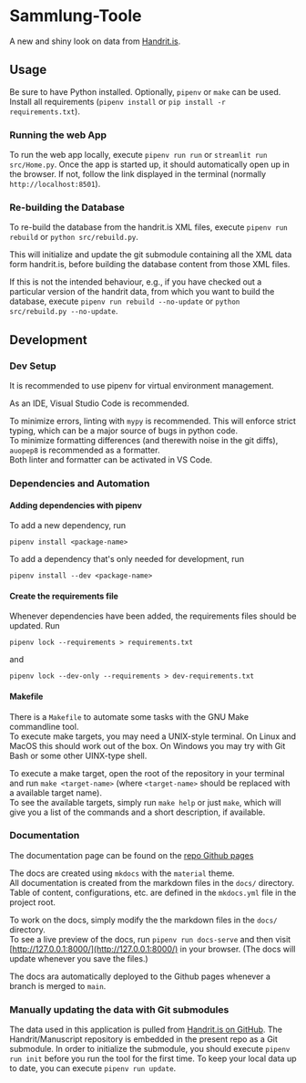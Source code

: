 # Sammlung-Toole

A new and shiny look on data from [Handrit.is](https://handrit.is/).


## Usage

Be sure to have Python installed.
Optionally, `pipenv` or `make` can be used.
Install all requirements (`pipenv install` or `pip install -r requirements.txt`).


### Running the web App

To run the web app locally, execute `pipenv run run` or `streamlit run src/Home.py`. 
Once the app is started up, it should automatically open up in the browser. 
If not, follow the link displayed in the terminal 
(normally `http://localhost:8501`).


### Re-building the Database

To re-build the database from the handrit.is XML files, 
execute `pipenv run rebuild` or `python src/rebuild.py`.

This will initialize and update the git submodule containing all the XML data form handrit.is, 
before building the database content from those XML files.

If this is not the intended behaviour, 
e.g., if you have checked out a particular version of the handrit data,
from which you want to build the database, 
execute `pipenv run rebuild --no-update` or `python src/rebuild.py --no-update`.


## Development

### Dev Setup

It is recommended to use pipenv for virtual environment management.

As an IDE, Visual Studio Code is recommended.

To minimize errors, linting with `mypy` is recommended. This will enforce strict typing, which can be a major source of bugs in python code.  
To minimize formatting differences (and therewith noise in the git diffs), `auopep8` is recommended as a formatter.  
Both linter and formatter can be activated in VS Code.

### Dependencies and Automation

#### Adding dependencies with pipenv

To add a new dependency, run

```shell
pipenv install <package-name>
```

To add a dependency that's only needed for development, run

```shell
pipenv install --dev <package-name>
```

#### Create the requirements file

Whenever dependencies have been added, the requirements files should be updated. Run

```shell
pipenv lock --requirements > requirements.txt
```

and

```shell
pipenv lock --dev-only --requirements > dev-requirements.txt
```

#### Makefile

There is a `Makefile` to automate some tasks with the GNU Make commandline tool.  
To execute make targets, you may need a UNIX-style terminal. On Linux and MacOS this should work out of the box. 
On Windows you may try with Git Bash or some other UINX-type shell.

To execute a make target, open the root of the repository in your terminal and run `make <target-name>` (where `<target-name>` should be replaced with a available target name).  
To see the available targets, simply run `make help` or just `make`, which will give you a list of the commands and a short description, if available.

### Documentation

The documentation page can be found on the [repo Github pages](https://arbeitsgruppe-digitale-altnordistik.github.io/Sammlung-Toole/)

The docs are created using `mkdocs` with the `material` theme.  
All documentation is created from the markdown files in the `docs/` directory. Table of content, configurations, etc. are defined in the `mkdocs.yml` file in the project root.

To work on the docs, simply modify the the markdown files in the `docs/` directory.  
To see a live preview of the docs, run `pipenv run docs-serve` and then visit [http://127.0.0.1:8000/](http://127.0.0.1:8000/) in your browser. (The docs will update whenever you save the files.)

The docs ara automatically deployed to the Github pages whenever a branch is merged to `main`.

### Manually updating the data with Git submodules

The data used in this application is pulled from [Handrit.is on GitHub](https://github.com/Handrit/Manuscripts). 
The Handrit/Manuscript repository is embedded in the present repo as a Git submodule.
In order to initialize the submodule, you should execute `pipenv run init` before you run the tool for the first time.
To keep your local data up to date, you can execute `pipenv run update`.
